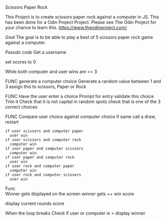 Scissors Paper Rock

This Project is to create scissors paper rock against a computer in JS.
This has been done for a Odin Project Project.
  Please see The Odin Project for your chance to learn this.
    https://www.theodinproject.com/

*Goal*
The goal is to be able to play a best of 5 scissors paper rock game against a computer.

*Pseudo code*
Get a username

set scores to 0

While both computer and user wins are <= 3

  FUNC
  generate a computer choice
    Generate a random value between 1 and 3
    assign this to scissors, Paper or Rock
  
  FUNC
  Have the user enter a choice
    Prompt for entry
    validate this choice
      Trim it
      Check that it is not capital in random spots
      check that is one of the 3 correct choices
  
  FUNC
  Compare user choice against computer choice
    if same call a draw, restart
    
    if user scissors and computer paper
      user win
    if user scissors and computer rock
      computer win
    if user paper and computer scissors
      computer win
    if user paper and computer rock
      user win
    if user rock and computer paper
      computer win
    if user rock and computer scissors
      user win

  Func  
  Winner gets displayed on the screen
  winner gets ++ win score

  display current rounds score

When the loop breaks
  Check if user or computer is >
  display winner



